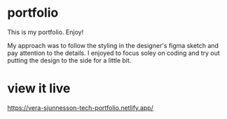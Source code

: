 # portfolio

This is my portfolio. Enjoy!

My approach was to follow the styling in the designer's figma sketch and pay attention to the details. I enjoyed to focus soley on coding and try out putting the design to the side for a little bit.

# view it live

https://vera-sjunnesson-tech-portfolio.netlify.app/